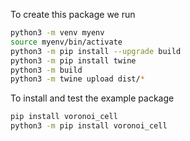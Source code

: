 

To create this package we run
```bash
python3 -m venv myenv
source myenv/bin/activate
python3 -m pip install --upgrade build
python3 -m pip install twine
python3 -m build
python3 -m twine upload dist/*
```

To install and test the example package
```bash
pip install voronoi_cell
python3 -m pip install voronoi_cell
```
